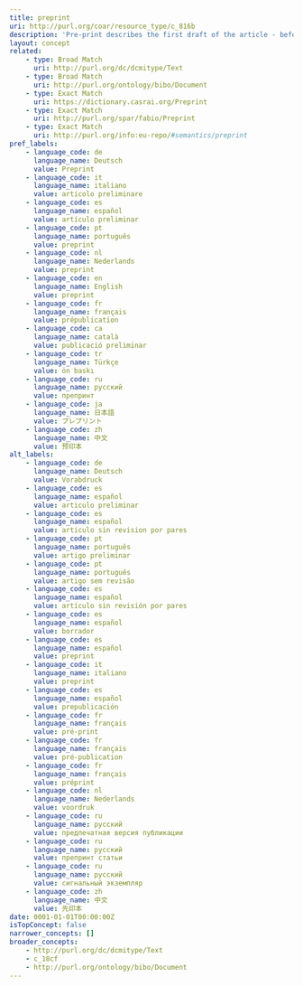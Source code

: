 ```yaml
---
title: preprint
uri: http://purl.org/coar/resource_type/c_816b
description: 'Pre-print describes the first draft of the article - before peer-review, even before any contact with a publisher. This use is common amongst academics for whom the key modification of an article is the peer-review process.  Another use of the term pre-print is for the finished article, reviewed and amended, ready and accepted for publication - but separate from the version that is type-set or formatted by the publisher. This use is more common amongst publishers, for whom the final and significant stage of modification to an article is the arrangement of the material for putting to print. [Source: http://www.sherpa.ac.uk/romeoinfo.html ]'
layout: concept
related:
    - type: Broad Match
      uri: http://purl.org/dc/dcmitype/Text
    - type: Broad Match
      uri: http://purl.org/ontology/bibo/Document
    - type: Exact Match
      uri: https://dictionary.casrai.org/Preprint
    - type: Exact Match
      uri: http://purl.org/spar/fabio/Preprint
    - type: Exact Match
      uri: http://purl.org/info:eu-repo/#semantics/preprint
pref_labels:
    - language_code: de
      language_name: Deutsch
      value: Preprint
    - language_code: it
      language_name: italiano
      value: articolo preliminare
    - language_code: es
      language_name: español
      value: artículo preliminar
    - language_code: pt
      language_name: português
      value: preprint
    - language_code: nl
      language_name: Nederlands
      value: preprint
    - language_code: en
      language_name: English
      value: preprint
    - language_code: fr
      language_name: français
      value: prépublication
    - language_code: ca
      language_name: català
      value: publicació preliminar
    - language_code: tr
      language_name: Türkçe
      value: ön baskı
    - language_code: ru
      language_name: русский
      value: препринт
    - language_code: ja
      language_name: 日本語
      value: プレプリント
    - language_code: zh
      language_name: 中文
      value: 预印本
alt_labels:
    - language_code: de
      language_name: Deutsch
      value: Vorabdruck
    - language_code: es
      language_name: español
      value: articulo preliminar
    - language_code: es
      language_name: español
      value: articulo sin revision por pares
    - language_code: pt
      language_name: português
      value: artigo preliminar
    - language_code: pt
      language_name: português
      value: artigo sem revisão
    - language_code: es
      language_name: español
      value: artículo sin revisión por pares
    - language_code: es
      language_name: español
      value: borrador
    - language_code: es
      language_name: español
      value: preprint
    - language_code: it
      language_name: italiano
      value: preprint
    - language_code: es
      language_name: español
      value: prepublicación
    - language_code: fr
      language_name: français
      value: pré-print
    - language_code: fr
      language_name: français
      value: pré-publication
    - language_code: fr
      language_name: français
      value: préprint
    - language_code: nl
      language_name: Nederlands
      value: voordruk
    - language_code: ru
      language_name: русский
      value: предпечатная версия публикации
    - language_code: ru
      language_name: русский
      value: препринт статьи
    - language_code: ru
      language_name: русский
      value: сигнальный экземпляр
    - language_code: zh
      language_name: 中文
      value: 先印本
date: 0001-01-01T00:00:00Z
isTopConcept: false
narrower_concepts: []
broader_concepts:
    - http://purl.org/dc/dcmitype/Text
    - c_18cf
    - http://purl.org/ontology/bibo/Document
---
```


